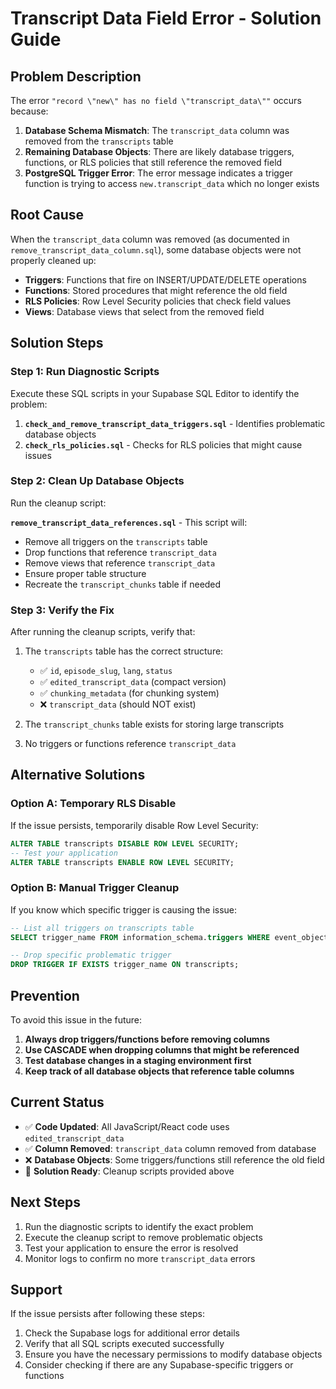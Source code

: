 # Transcript Data Field Error - Solution Guide

## Problem Description

The error `"record \"new\" has no field \"transcript_data\""` occurs because:

1. **Database Schema Mismatch**: The `transcript_data` column was removed from the `transcripts` table
2. **Remaining Database Objects**: There are likely database triggers, functions, or RLS policies that still reference the removed field
3. **PostgreSQL Trigger Error**: The error message indicates a trigger function is trying to access `new.transcript_data` which no longer exists

## Root Cause

When the `transcript_data` column was removed (as documented in `remove_transcript_data_column.sql`), some database objects were not properly cleaned up:

- **Triggers**: Functions that fire on INSERT/UPDATE/DELETE operations
- **Functions**: Stored procedures that might reference the old field
- **RLS Policies**: Row Level Security policies that check field values
- **Views**: Database views that select from the removed field

## Solution Steps

### Step 1: Run Diagnostic Scripts

Execute these SQL scripts in your Supabase SQL Editor to identify the problem:

1. **`check_and_remove_transcript_data_triggers.sql`** - Identifies problematic database objects
2. **`check_rls_policies.sql`** - Checks for RLS policies that might cause issues

### Step 2: Clean Up Database Objects

Run the cleanup script:

**`remove_transcript_data_references.sql`** - This script will:
- Remove all triggers on the `transcripts` table
- Drop functions that reference `transcript_data`
- Remove views that reference `transcript_data`
- Ensure proper table structure
- Recreate the `transcript_chunks` table if needed

### Step 3: Verify the Fix

After running the cleanup scripts, verify that:

1. The `transcripts` table has the correct structure:
   - ✅ `id`, `episode_slug`, `lang`, `status`
   - ✅ `edited_transcript_data` (compact version)
   - ✅ `chunking_metadata` (for chunking system)
   - ❌ `transcript_data` (should NOT exist)

2. The `transcript_chunks` table exists for storing large transcripts

3. No triggers or functions reference `transcript_data`

## Alternative Solutions

### Option A: Temporary RLS Disable

If the issue persists, temporarily disable Row Level Security:

```sql
ALTER TABLE transcripts DISABLE ROW LEVEL SECURITY;
-- Test your application
ALTER TABLE transcripts ENABLE ROW LEVEL SECURITY;
```

### Option B: Manual Trigger Cleanup

If you know which specific trigger is causing the issue:

```sql
-- List all triggers on transcripts table
SELECT trigger_name FROM information_schema.triggers WHERE event_object_table = 'transcripts';

-- Drop specific problematic trigger
DROP TRIGGER IF EXISTS trigger_name ON transcripts;
```

## Prevention

To avoid this issue in the future:

1. **Always drop triggers/functions before removing columns**
2. **Use CASCADE when dropping columns that might be referenced**
3. **Test database changes in a staging environment first**
4. **Keep track of all database objects that reference table columns**

## Current Status

- ✅ **Code Updated**: All JavaScript/React code uses `edited_transcript_data`
- ✅ **Column Removed**: `transcript_data` column removed from database
- ❌ **Database Objects**: Some triggers/functions still reference the old field
- 🔧 **Solution Ready**: Cleanup scripts provided above

## Next Steps

1. Run the diagnostic scripts to identify the exact problem
2. Execute the cleanup script to remove problematic objects
3. Test your application to ensure the error is resolved
4. Monitor logs to confirm no more `transcript_data` errors

## Support

If the issue persists after following these steps:

1. Check the Supabase logs for additional error details
2. Verify that all SQL scripts executed successfully
3. Ensure you have the necessary permissions to modify database objects
4. Consider checking if there are any Supabase-specific triggers or functions

